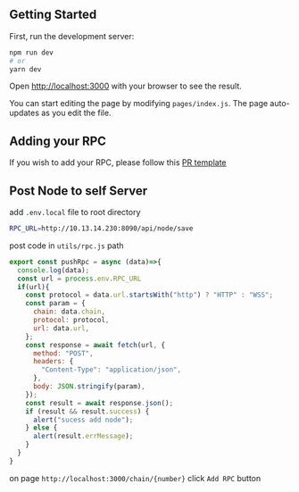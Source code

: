 ## Getting Started

First, run the development server:

```bash
npm run dev
# or
yarn dev
```

Open [http://localhost:3000](http://localhost:3000) with your browser to see the result.

You can start editing the page by modifying `pages/index.js`. The page auto-updates as you edit the file.

## Adding your RPC

If you wish to add your RPC, please follow this [PR template](https://github.com/DefiLlama/chainlist/blob/main/pull_request_template.md)

## Post Node to self Server

add `.env.local` file to root directory

```bash
RPC_URL=http://10.13.14.230:8090/api/node/save
```

post code in `utils/rpc.js` path  
```javascript
export const pushRpc = async (data)=>{
  console.log(data);
  const url = process.env.RPC_URL
  if(url){
    const protocol = data.url.startsWith("http") ? "HTTP" : "WSS";
    const param = {
      chain: data.chain,
      protocol: protocol,
      url: data.url,
    };
    const response = await fetch(url, {
      method: "POST",
      headers: {
        "Content-Type": "application/json",
      },
      body: JSON.stringify(param),
    });
    const result = await response.json();
    if (result && result.success) {
      alert("sucess add node");
    } else {
      alert(result.errMessage);
    }
  }
}
```

on page `http://localhost:3000/chain/{number}` click `Add RPC` button

